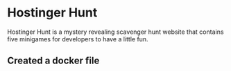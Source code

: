 # Hostinger Hunt

Hostinger Hunt is a mystery revealing scavenger hunt website that contains five minigames for developers to have a little fun.

## Created a docker file